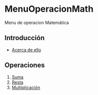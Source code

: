 # MenuOperacionMath
Menu de operacion Matemática

## Introducción
- [Acerca de ello](https://github.com/LuisOmarFlores6627/MenuOperacionMath/blob/22daed10da3588eb1fb39ba900734f6b70dd5117/Introdu)

## Operaciones 

1. [Suma](https://github.com/LuisOmarFlores6627/MenuOperacionMath/blob/a447e0375c9ee386c75297b26fbddfc5771847e3/SumaenRama)
2. [Resta]()
3. [Multiplicación]()





